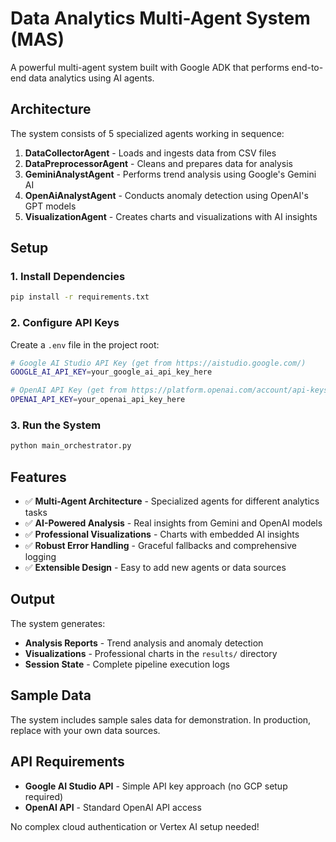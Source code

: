 # Data Analytics Multi-Agent System (MAS)

A powerful multi-agent system built with Google ADK that performs end-to-end data analytics using AI agents.

## Architecture

The system consists of 5 specialized agents working in sequence:

1. **DataCollectorAgent** - Loads and ingests data from CSV files
2. **DataPreprocessorAgent** - Cleans and prepares data for analysis  
3. **GeminiAnalystAgent** - Performs trend analysis using Google's Gemini AI
4. **OpenAiAnalystAgent** - Conducts anomaly detection using OpenAI's GPT models
5. **VisualizationAgent** - Creates charts and visualizations with AI insights

## Setup

### 1. Install Dependencies
```bash
pip install -r requirements.txt
```

### 2. Configure API Keys

Create a `.env` file in the project root:

```bash
# Google AI Studio API Key (get from https://aistudio.google.com/)
GOOGLE_AI_API_KEY=your_google_ai_api_key_here

# OpenAI API Key (get from https://platform.openai.com/account/api-keys)
OPENAI_API_KEY=your_openai_api_key_here
```

### 3. Run the System
```bash
python main_orchestrator.py
```

## Features

- ✅ **Multi-Agent Architecture** - Specialized agents for different analytics tasks
- ✅ **AI-Powered Analysis** - Real insights from Gemini and OpenAI models  
- ✅ **Professional Visualizations** - Charts with embedded AI insights
- ✅ **Robust Error Handling** - Graceful fallbacks and comprehensive logging
- ✅ **Extensible Design** - Easy to add new agents or data sources

## Output

The system generates:
- **Analysis Reports** - Trend analysis and anomaly detection
- **Visualizations** - Professional charts in the `results/` directory
- **Session State** - Complete pipeline execution logs

## Sample Data

The system includes sample sales data for demonstration. In production, replace with your own data sources.

## API Requirements

- **Google AI Studio API** - Simple API key approach (no GCP setup required)
- **OpenAI API** - Standard OpenAI API access

No complex cloud authentication or Vertex AI setup needed! 